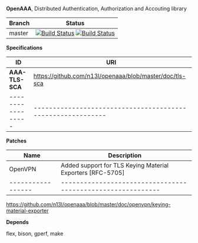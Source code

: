 **OpenAAA**, Distributed Authentication, Authorization and Accouting library

|Branch      |Status   |
|------------|---------|
|master      | [![Build Status](https://travis-ci.org/n13l/kbuild.png?branch=master)](https://travis-ci.org/n13l/kbuild) [![Build Status](https://snap-ci.com/n13l/kbuild/branch/master/build_image)](https://snap-ci.com/n13l/kbuild/branch/master) |


**Specifications**

|ID               | URI                                                       |
|-----------------|-----------------------------------------------------------|
|**AAA-TLS-SCA**  | https://github.com/n13l/openaaa/blob/master/doc/tls-sca   |
|-----------------|-----------------------------------------------------------|

**Patches**

| Name            | Description                                               |
|-----------------|-----------------------------------------------------------|
| OpenVPN         | Added support for TLS Keying Material Exporters [RFC-5705]|
|-----------------|-----------------------------------------------------------|


https://github.com/n13l/openaaa/blob/master/doc/openvpn/keying-material-exporter 

**Depends**

flex, bison, gperf, make

